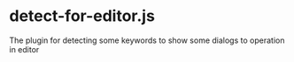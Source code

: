 # detect-for-editor.js
The plugin for detecting some keywords to  show some dialogs to operation in editor
